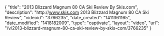{
    "title": "2013 Blizzard Magnum 80 CA Ski Review By Skis.com",
    "description": "http:\/\/www.skis.com 2013 Blizzard Magnum 80 CA Ski Review",
    "videoid": "3766235",
    "date_created": "1411361165",
    "date_modified": "1418182009",
    "type": "captivate",
    "layout": "video",
    "url": "\/v\/2013-blizzard-magnum-80-ca-ski-review-by-skis-com\/3766235"
}